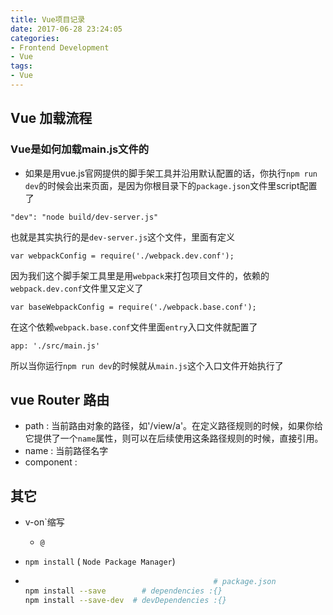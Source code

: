 ```yaml
---
title: Vue项目记录
date: 2017-06-28 23:24:05
categories: 
- Frontend Development 
- Vue
tags: 
- Vue 
---
```




## Vue 加载流程

### Vue是如何加载main.js文件的

- 如果是用vue.js官网提供的脚手架工具并沿用默认配置的话，你执行`npm run dev`的时候会出来页面，是因为你根目录下的`package.json`文件里script配置了
```
"dev": "node build/dev-server.js"
```
也就是其实执行的是`dev-server.js`这个文件，里面有定义
```
var webpackConfig = require('./webpack.dev.conf');
```
因为我们这个脚手架工具里是用`webpack`来打包项目文件的，依赖的`webpack.dev.conf`文件里又定义了
```
var baseWebpackConfig = require('./webpack.base.conf');
```
在这个依赖`webpack.base.conf`文件里面`entry`入口文件就配置了
```
app: './src/main.js'
```
所以当你运行`npm run dev`的时候就从`main.js`这个入口文件开始执行了





## vue Router 路由

- path : 当前路由对象的路径，如'/view/a'。在定义路径规则的时候，如果你给它提供了一个`name`属性，则可以在后续使用这条路径规则的时候，直接引用。
- name : 当前路径名字
- component : 



## 其它


- v-on`缩写
  - `@`

- `npm install` ( `Node Package Manager`)

- ```bash
  											# package.json 
  npm install --save		# dependencies :{}
  npm install --save-dev  # devDependencies :{}
  ```

  
